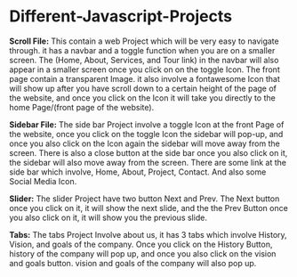 # Different-Javascript-Projects


**Scroll File:** This contain a web Project which will be very easy to navigate through. it has a navbar and a toggle function when you are on a smaller screen. The (Home, About, Services, and Tour link) in the navbar will also appear in a smaller screen once you click on on the toggle Icon. The front page contain a transparent Image. it also involve a fontawesome Icon that will show up after you have scroll down to a certain height of the page of the website, and once you click on the Icon it will take you directly to the home Page/(front page of the website).  


**Sidebar File:** The side bar Project involve a toggle Icon at the front Page of the website, once you click on the toggle Icon the sidebar will pop-up, and once you also click on the Icon again the sidebar will move away from the screen. There is also a close button at the side bar once you also click on it, the sidebar will also move away from the screen.  There are some link at the side bar which involve, Home, About, Project, Contact. And also some Social Media Icon.



**Slider:** The slider Project have two button Next and Prev. The Next button once you click on it, it will show the next slide, and the the Prev Button once you also click on it, it will show you the previous slide.


**Tabs:** The tabs Project Involve about us, it has 3 tabs which involve History, Vision, and goals of the company. Once you click on the History Button, history of the company will pop up, and once you also click on the vision and goals button. vision and goals of the company will also pop up. 
